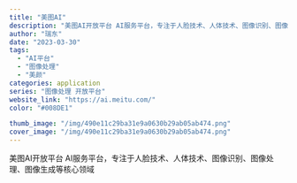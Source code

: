 ```yaml
---
title: "美图AI"
description: "美图AI开放平台 AI服务平台，专注于人脸技术、人体技术、图像识别、图像处理、图像生成等核心领域"
author: "瑞东"
date: "2023-03-30"
tags:
  - "AI平台"
  - "图像处理"
  - "美颜"
categories: application
series: "图像处理 开放平台"
website_link: "https://ai.meitu.com/"
color: "#008DE1"

thumb_image: "/img/490e11c29ba31e9a0630b29ab05ab474.png"
cover_image: "/img/490e11c29ba31e9a0630b29ab05ab474.png"
---
```


美图AI开放平台 AI服务平台，专注于人脸技术、人体技术、图像识别、图像处理、图像生成等核心领域